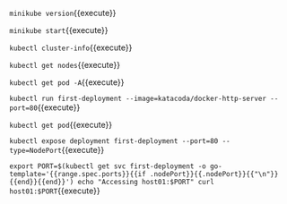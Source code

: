 
`minikube version`{{execute}}    

`minikube start`{{execute}}      

`kubectl cluster-info`{{execute}}       

`kubectl get nodes`{{execute}}     

`kubectl get pod -A`{{execute}}     

`kubectl run first-deployment --image=katacoda/docker-http-server --port=80`{{execute}}       

`kubectl get pod`{{execute}}        

`kubectl expose deployment first-deployment --port=80 --type=NodePort`{{execute}}    

`export PORT=$(kubectl get svc first-deployment -o go-template='{{range.spec.ports}}{{if .nodePort}}{{.nodePort}}{{"\n"}}{{end}}{{end}}') echo "Accessing host01:$PORT" curl host01:$PORT`{{execute}}

